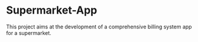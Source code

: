 # Supermarket-App
This project aims at the development of a comprehensive billing system app for a supermarket.
